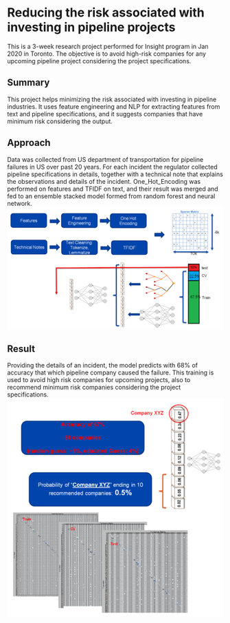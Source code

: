 # Reducing the risk associated with investing in pipeline projects
This is a 3-week research project performed for Insight program in Jan 2020 in Toronto. The objective is to avoid high-risk companies for any upcoming pipeline project considering the project specifications. 

## Summary
This project helps minimizing the risk associated with investing in pipeline industries. It uses feature engineering and NLP for extracting features from text and pipeline specifications, and it suggests companies that have minimum risk considering the output.

## Approach
Data was collected from US department of transportation for pipeline failures in US over past 20 years. For each incident the regulator collected pipeline specifications in details, together with a technical note that explains the observations and details of the incident. One_Hot_Encoding was performed on features and TFIDF on text, and their result was merged and fed to an ensemble stacked model formed from random forest and neural network. 
![](pipeline.png)

## Result
Providing the details of an incident, the model predicts with 68% of accuracy that which pipeline company caused the failure. This training is used to avoid high risk companies for upcoming projects, also to recommend minimum risk companies considering the project specifications.
![](Accuracy.png)
